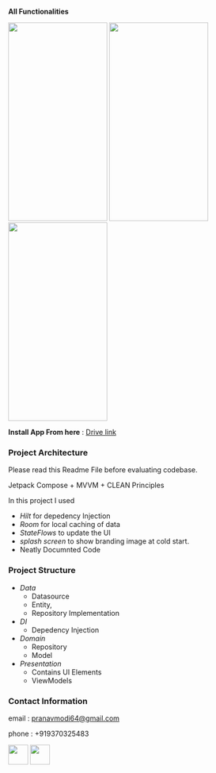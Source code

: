 **All Functionalities**




<img src = "https://github.com/user-attachments/assets/adca0166-386d-411a-bd0a-96e6dfe1b812" width="200" height="400" />
<img src = "https://github.com/user-attachments/assets/568a3910-fe96-41a0-96f7-d0221bf96bea" width="200" height="400" />
<img src = "https://github.com/user-attachments/assets/2ecd832a-a475-4d39-ad82-f059f955fcbf" width="200" height="400" />






**Install App From here** : [Drive link](https://drive.google.com/file/d/1EtUkVAFCURaxMrWIgj1EroD57t2SrKvB/view?usp=drive_link)


### Project Architecture
Please read this Readme File before evaluating codebase.

Jetpack Compose + MVVM + CLEAN Principles


In this project I used
- *Hilt* for depedency Injection
- *Room* for local caching of data
- *StateFlows* to update the UI
- *splash screen* to show branding image at cold start.
- Neatly Documnted Code


### Project Structure
- *Data* 
     - Datasource
     - Entity,
     - Repository Implementation
- *DI*  
    - Depedency Injection 
- *Domain* 
    - Repository
    - Model
- *Presentation* 
    -  Contains UI Elements 
    -  ViewModels


### Contact Information 
email : pranavmodi64@gmail.com

phone : +919370325483

<a href="https://www.linkedin.com/in/pranav-modi-960b67240" target="blank"><img align="center"
            src="https://logopng.com.br/logos/linkedin-83.png"
            width="40" /></a>
    <a href="https://play.google.com/store/apps/developer?id=OnlyModi"><img align="center"
            src="https://github.com/user-attachments/assets/0f8756f9-05a3-4ae0-8317-d4a83e515d22" height="40" width="40" /></a>

